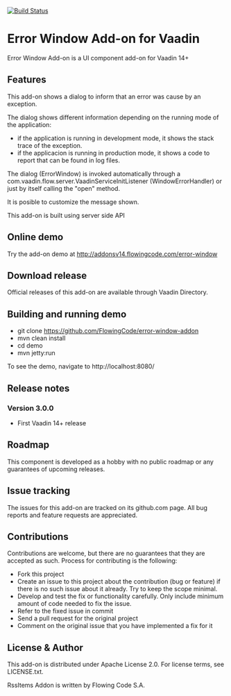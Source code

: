 [![Build Status](https://jenkins.flowingcode.com/job/ErrorWindow-14-addon/badge/icon)](https://jenkins.flowingcode.com/job/ErrorWindow-14-addon)

# Error Window Add-on for Vaadin

Error Window Add-on is a UI component add-on for Vaadin 14+

## Features

This add-on shows a dialog to inform that an error was cause by an exception.

The dialog shows different information depending on the running mode of the application:

- if the application is running in development mode, it shows the stack trace of the exception.
- if the applicacion is running in production mode, it shows a code to report that can be found in log files.

The dialog (ErrorWindow) is invoked automatically through a com.vaadin.flow.server.VaadinServiceInitListener (WindowErrorHandler) or just by itself calling the "open" method.

It is posible to customize the message shown. 

This add-on is built using server side API

## Online demo

Try the add-on demo at http://addonsv14.flowingcode.com/error-window

## Download release

Official releases of this add-on are available through Vaadin Directory. 

## Building and running demo

- git clone https://github.com/FlowingCode/error-window-addon
- mvn clean install
- cd demo
- mvn jetty:run

To see the demo, navigate to http://localhost:8080/

## Release notes

### Version 3.0.0
- First Vaadin 14+ release

## Roadmap

This component is developed as a hobby with no public roadmap or any guarantees of upcoming releases. 

## Issue tracking

The issues for this add-on are tracked on its github.com page. All bug reports and feature requests are appreciated. 

## Contributions

Contributions are welcome, but there are no guarantees that they are accepted as such. Process for contributing is the following:

- Fork this project
- Create an issue to this project about the contribution (bug or feature) if there is no such issue about it already. Try to keep the scope minimal.
- Develop and test the fix or functionality carefully. Only include minimum amount of code needed to fix the issue.
- Refer to the fixed issue in commit
- Send a pull request for the original project
- Comment on the original issue that you have implemented a fix for it

## License & Author

This add-on is distributed under Apache License 2.0. For license terms, see LICENSE.txt.

RssItems Addon is written by Flowing Code S.A.



